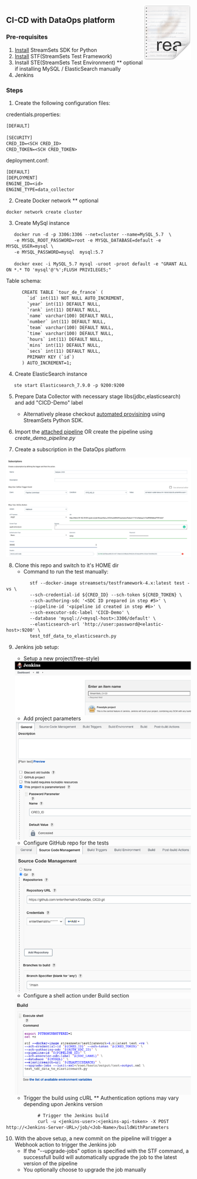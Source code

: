 <img src="/images/readme.png" align="right" />

## CI-CD with DataOps platform

### Pre-requisites
1. [Install](https://docs.streamsets.com/platform-sdk/learn/installation.html) StreamSets SDK for Python 
2. [Install](https://docs.streamsets.com/stf/latest/installation.html) STF(StreamSets Test Framework)
3. Install STE(StreamSets Test Environment) ** optional if installing MySQL / ElasticSearch manually 
4. Jenkins

### Steps 

1. Create the following configuration files:

credentials.properties:
```
[DEFAULT]

[SECURITY]
CRED_ID=<SCH CRED_ID>
CRED_TOKEN=<SCH CRED_TOKEN>
```
deployment.conf:
```
[DEFAULT]
[DEPLOYMENT]
ENGINE_ID=<id>
ENGINE_TYPE=data_collector
```
2. Create Docker network ** optional 
```
docker network create cluster
```
3. Create MySql instance
```
   docker run -d -p 3306:3306 --net=cluster --name=MySQL_5.7  \
   -e MYSQL_ROOT_PASSWORD=root -e MYSQL_DATABASE=default -e MYSQL_USER=mysql \
   -e MYSQL_PASSWORD=mysql  mysql:5.7

   docker exec -i MySQL_5.7 mysql -uroot -proot default -e "GRANT ALL ON *.* TO 'mysql'@'%';FLUSH PRIVILEGES;"
```
Table schema:
```
      CREATE TABLE `tour_de_france` (
        `id` int(11) NOT NULL AUTO_INCREMENT,
        `year` int(11) DEFAULT NULL,
        `rank` int(11) DEFAULT NULL,
        `name` varchar(100) DEFAULT NULL,
        `number` int(11) DEFAULT NULL,
        `team` varchar(100) DEFAULT NULL,
        `time` varchar(100) DEFAULT NULL,
        `hours` int(11) DEFAULT NULL,
        `mins` int(11) DEFAULT NULL,
        `secs` int(11) DEFAULT NULL,
        PRIMARY KEY (`id`)
      ) AUTO_INCREMENT=1;
```
4. Create ElasticSearch instance
```
   ste start Elasticsearch_7.9.0 -p 9200:9200
```
5. Prepare Data Collector with necessary stage libs(jdbc,elasticsearch) and add "CICD-Demo" label
   - Alternatively please checkout [automated provisining](https://github.com/enterthematrix/dataops_provisioning) using StreamSets Python SDK. 

6. Import the [attached pipeline](https://github.com/enterthematrix/DataOps_CICD/blob/main/DataOpsCICDpipeline009d1762-04c3-4770-8ac5-c2205acd8824:cd4694f6-2c60-11ec-988d-5b2e605d28aa.json) OR create the pipeline using _create_demo_pipeline.py_

7. Create a subscription in the DataOps platform
<img src="/images/subscription.png" align="center"/>

8. Clone this repo and switch to it's HOME dir
   - Command to run the test manually:
```
         stf --docker-image streamsets/testframework-4.x:latest test -vs \
         --sch-credential-id ${CRED_ID} --sch-token ${CRED_TOKEN} \
         --sch-authoring-sdc '<SDC ID prepared in step #5>' \
         --pipeline-id '<pipeline id created in step #6>' \
         --sch-executor-sdc-label 'CICD-Demo' \
         --database 'mysql://<mysql-host>:3306/default' \
         --elasticsearch-url 'http://user:password@<elastic-host>:9200' \
         test_tdf_data_to_elasticsearch.py
   ```

9. Jenkins job setup:

    - Setup a new project(free-style)
    <img src="/images/jenkins_project.png" align="right"/>
   
   
   - Add project parameters 
   <img src="/images/project_params.png" align="right"/>

   
   - Configure GitHub repo for the tests
   <img src="/images/git_repo.png" align="right"/>

   
   - Configure a shell action under Build section
   <img src="/images/build_action.png" align="right"/>

   
   - Trigger the build using cURL ** Authentication options may vary depending upon Jenkins version

```
            # Trigger the Jenkins build 
            curl -u <jenkins-user>:<jenkins-api-token> -X POST http://<Jenkins-Server-URL>/job/<Job-Name>/buildWithParameters
```

10. With the above setup, a new commit on the pipeline will trigger a Webhook action to trigger the Jenkins job
    - If the "--upgrade-jobs" option is specified with the STF command, a successfull build will automatically upgrade the job to the latest version of the pipeline 
    - You optionally choose to upgrade the job manually 







